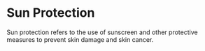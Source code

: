 # Sun Protection

Sun protection refers to the use of sunscreen and other protective measures to prevent skin damage and skin cancer.
